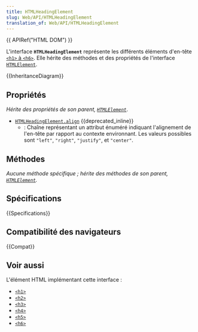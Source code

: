 ```yaml
---
title: HTMLHeadingElement
slug: Web/API/HTMLHeadingElement
translation_of: Web/API/HTMLHeadingElement
---
```


{{ APIRef("HTML DOM") }}

L'interface **`HTMLHeadingElement`** représente les différents éléments d'en-tête [`<h1>` à `<h6>`](/fr/docs/Web/HTML/Element/Heading_Elements). Elle hérite des méthodes et des propriétés de l'interface [`HTMLElement`](/fr/docs/Web/API/HTMLElement).

{{InheritanceDiagram}}

## Propriétés

_Hérite des propriétés de son parent, [`HTMLElement`](/fr/docs/Web/API/HTMLElement)_.

- [`HTMLHeadingElement.align`](/fr/docs/Web/API/HTMLHeadingElement/align) {{deprecated_inline}}
  - : Chaîne représentant un attribut énuméré indiquant l'alignement de l'en-tête par rapport au contexte environnant. Les valeurs possibles sont `"left"`, `"right"`, `"justify"`, et `"center"`.

## Méthodes

_Aucune méthode spécifique&nbsp;; hérite des méthodes de son parent, [`HTMLElement`](/fr/docs/Web/API/HTMLElement)._

## Spécifications

{{Specifications}}

## Compatibilité des navigateurs

{{Compat}}

## Voir aussi

L'élément HTML implémentant cette interface&nbsp;:

- [`<h1>`](/fr/docs/Web/HTML/Element/Heading_Elements)
- [`<h2>`](/fr/docs/Web/HTML/Element/Heading_Elements)
- [`<h3>`](/fr/docs/Web/HTML/Element/Heading_Elements)
- [`<h4>`](/fr/docs/Web/HTML/Element/Heading_Elements)
- [`<h5>`](/fr/docs/Web/HTML/Element/Heading_Elements)
- [`<h6>`](/fr/docs/Web/HTML/Element/Heading_Elements)
